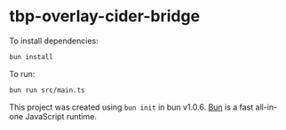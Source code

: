 # tbp-overlay-cider-bridge

To install dependencies:

```bash
bun install
```

To run:

```bash
bun run src/main.ts
```

This project was created using `bun init` in bun v1.0.6. [Bun](https://bun.sh) is a fast all-in-one JavaScript runtime.
